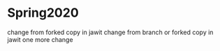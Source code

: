 # Spring2020

change from forked copy in jawit
change from branch or forked copy in jawit
one more change

